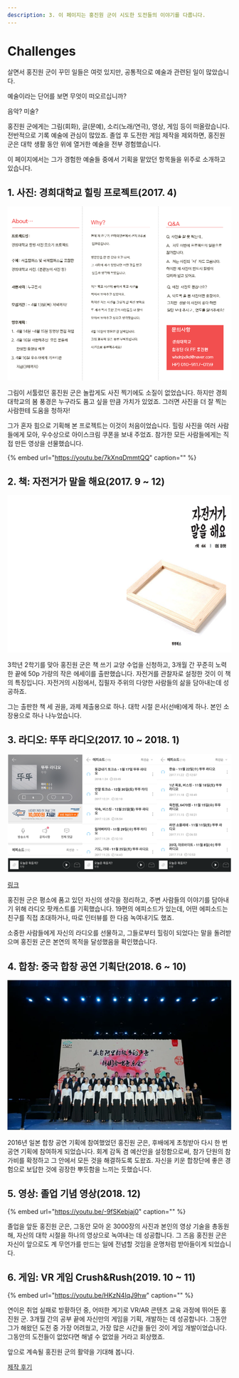 ```yaml
---
description: 3. 이 페이지는 홍진원 군이 시도한 도전들의 이야기를 다룹니다.
---
```


# Challenges

살면서 홍진원 군이 꾸민 일들은 여럿 있지만, 공통적으로 예술과 관련된 일이 많았습니다. 

예술이라는 단어를 보면 무엇이 떠오르십니까? 

음악? 미술? 

홍진원 군에게는 그림\(회화\), 글\(문예\), 소리\(노래/연극\), 영상, 게임 등이 떠올랐습니다. 전반적으로 기록 예술에 관심이 많았죠. 졸업 후 도전한 게임 제작을 제외하면, 홍진원 군은 대학 생활 동안 위에 열거한 예술을 전부 경험했습니다. 

이 페이지에서는 그가 경험한 예술들 중에서 기획을 맡았던 항목들을 위주로 소개하고 있습니다. 

## 1. 사진: 경희대학교 힐링 프로젝트\(2017. 4\)

![&#xC804;&#xD654;&#xBC88;&#xD638;&#xB294; &#xCD5C;&#xADFC;&#xC5D0; &#xBCC0;&#xACBD;&#xD588;&#xC2B5;&#xB2C8;&#xB2E4;\(^^;\)](.gitbook/assets/11.png)

그림이 서툴렀던 홍진원 군은 놀랍게도 사진 찍기에도 소질이 없었습니다. 하지만 경희대학교의 봄 풍경은 누구라도 품고 싶을 만큼 가치가 있었죠. 그러면 사진을 더 잘 찍는 사람한테 도움을 청하자! 

그가 혼자 힘으로 기획해 본 프로젝트는 이것이 처음이었습니다. 힐링 사진을 여러 사람들에게 모아, 우수상으로 아이스크림 쿠폰을 보내 주었죠. 참가한 모든 사람들에게는 직접 만든 영상을 선물했습니다.

{% embed url="https://youtu.be/7kXnqDmmtQQ" caption="" %}

## 2. 책: 자전거가 말을 해요\(2017. 9 ~ 12\)

![](.gitbook/assets/33.png)

3학년 2학기를 맞아 홍진원 군은 책 쓰기 교양 수업을 신청하고, 3개월 간 꾸준히 노력한 끝에 50p 가량의 작은 에세이를 출판했습니다. 자전거를 관찰자로 설정한 것이 이 책의 특징입니다. 자전거의 시점에서, 집필자 주위의 다양한 사람들의 삶을 담아내는데 성공하죠. 

그는 출판한 책 세 권을, 과제 제출용으로 하나. 대학 시절 은사\(선배\)에게 하나. 본인 소장용으로 하나 나누었습니다.

## 3. 라디오: 뚜뚜 라디오\(2017. 10 ~ 2018. 1\)

![](.gitbook/assets/22.PNG)

[링크](http://www.podbbang.com/ch/15151)

홍진원 군은 평소에 품고 있던 자신의 생각을 정리하고, 주변 사람들의 이야기를 담아내기 위해 라디오 팟캐스트를 기획했습니다. 19편의 에피소드가 있는데, 어떤 에피소드는 친구를 직접 초대하거나, 따로 인터뷰를 한 다음 녹여내기도 했죠. 

소중한 사람들에게 자신의 라디오를 선물하고, 그들로부터 힐링이 되었다는 말을 돌려받으며 홍진원 군은 본연의 목적을 달성했음을 확인했습니다.

## 4. 합창: 중국 합창 공연 기획단\(2018. 6 ~ 10\)

![](.gitbook/assets/44.PNG)

2016년 일본 합창 공연 기획에 참여했었던 홍진원 군은, 후배에게 초청받아 다시 한 번 공연 기획에 참여하게 되었습니다. 회계 감독 겸 예산안을 설정함으로써, 참가 단원의 참가비를 확정하고 그 안에서 모든 것을 해결하도록 도왔죠. 자신을 키운 합창단에 좋은 경험으로 보답한 것에 굉장한 뿌듯함을 느끼는 듯했습니다.

## 5. 영상: 졸업 기념 영상\(2018. 12\)

{% embed url="https://youtu.be/-9fSKebjaj0" caption="" %}

졸업을 앞둔 홍진원 군은, 그동안 모아 온 3000장의 사진과 본인의 영상 기술을 총동원해, 자신의 대학 시절을 하나의 영상으로 녹여내는 데 성공합니다. 그 즈음 홍진원 군은 자신이 앞으로도 계 무언가를 만드는 일에 전념할 것임을 운명처럼 받아들이게 되었습니다.

## 6. 게임: VR 게임 Crush&Rush\(2019. 10 ~ 11\)

{% embed url="https://youtu.be/HKzN4IqJ9hw" caption="" %}

연이은 취업 실패로 방황하던 중, 어떠한 계기로 VR/AR 콘텐츠 교육 과정에 뛰어든 홍진원 군. 3개월 간의 공부 끝에 자신만의 게임을 기획, 개발하는 데 성공합니다. 그동안 그가 해왔던 도전 중 가장 어려웠고, 가장 많은 시간을 들인 것이 게임 개발이었습니다. 그동안의 도전들이 없었다면 해낼 수 없었을 거라고 회상했죠. 

앞으로 계속될 홍진원 군의 활약을 기대해 봅니다.

[제작 후기](https://app.gitbook.com/@hongjinone/s/systemdesign/)

